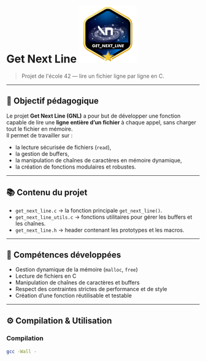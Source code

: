 #  Get Next Line  ![42 Badge](https://github.com/Julien-Quinodoz/42-project-badges/blob/main/badges/get_next_linem.png)</a>

> Projet de l'école 42 — lire un fichier ligne par ligne en C.

---

## 🎯 Objectif pédagogique

Le projet **Get Next Line (GNL)** a pour but de développer une fonction capable de lire une **ligne entière d’un fichier** à chaque appel, sans charger tout le fichier en mémoire.  
Il permet de travailler sur :  
- la lecture sécurisée de fichiers (`read`),  
- la gestion de buffers,  
- la manipulation de chaînes de caractères en mémoire dynamique,  
- la création de fonctions modulaires et robustes.

---

## 📚 Contenu du projet

- `get_next_line.c` → la fonction principale `get_next_line()`.  
- `get_next_line_utils.c` → fonctions utilitaires pour gérer les buffers et les chaînes.  
- `get_next_line.h` → header contenant les prototypes et les macros.

---

## 🧠 Compétences développées

- Gestion dynamique de la mémoire (`malloc`, `free`)  
- Lecture de fichiers en C  
- Manipulation de chaînes de caractères et buffers  
- Respect des contraintes strictes de performance et de style  
- Création d’une fonction réutilisable et testable

---

## ⚙️ Compilation & Utilisation

### Compilation

```bash
gcc -Wall -

